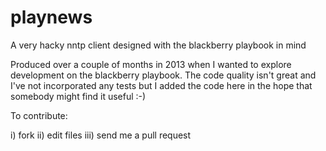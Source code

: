 playnews
========

A very hacky nntp client designed with the blackberry playbook in mind

Produced over a couple of months in 2013 when I wanted to explore development on the blackberry playbook.
The code quality isn't great and I've not incorporated any tests but I added the code here in the hope
that somebody might find it useful :-)

To contribute:

i) fork
ii) edit files
iii) send me a pull request

